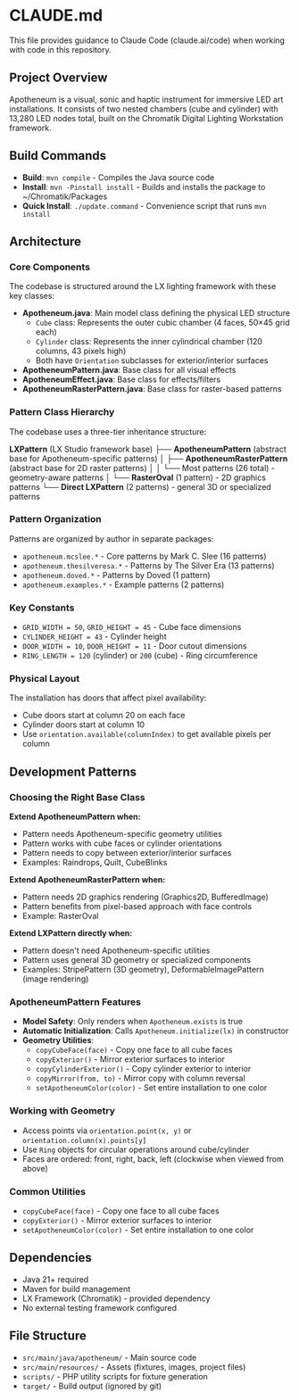 # CLAUDE.md

This file provides guidance to Claude Code (claude.ai/code) when working with code in this repository.

## Project Overview

Apotheneum is a visual, sonic and haptic instrument for immersive LED art installations. It consists of two nested chambers (cube and cylinder) with 13,280 LED nodes total, built on the Chromatik Digital Lighting Workstation framework.

## Build Commands

- **Build**: `mvn compile` - Compiles the Java source code
- **Install**: `mvn -Pinstall install` - Builds and installs the package to ~/Chromatik/Packages
- **Quick Install**: `./update.command` - Convenience script that runs `mvn install`

## Architecture

### Core Components

The codebase is structured around the LX lighting framework with these key classes:

- **Apotheneum.java**: Main model class defining the physical LED structure
  - `Cube` class: Represents the outer cubic chamber (4 faces, 50×45 grid each)
  - `Cylinder` class: Represents the inner cylindrical chamber (120 columns, 43 pixels high)
  - Both have `Orientation` subclasses for exterior/interior surfaces
- **ApotheneumPattern.java**: Base class for all visual effects
- **ApotheneumEffect.java**: Base class for effects/filters
- **ApotheneumRasterPattern.java**: Base class for raster-based patterns

### Pattern Class Hierarchy

The codebase uses a three-tier inheritance structure:

**LXPattern** (LX Studio framework base)
├── **ApotheneumPattern** (abstract base for Apotheneum-specific patterns)
│   ├── **ApotheneumRasterPattern** (abstract base for 2D raster patterns)
│   │   └── Most patterns (26 total) - geometry-aware patterns
│   └── **RasterOval** (1 pattern) - 2D graphics patterns
└── **Direct LXPattern** (2 patterns) - general 3D or specialized patterns

### Pattern Organization

Patterns are organized by author in separate packages:
- `apotheneum.mcslee.*` - Core patterns by Mark C. Slee (16 patterns)
- `apotheneum.thesilveresa.*` - Patterns by The Silver Era (13 patterns)
- `apotheneum.doved.*` - Patterns by Doved (1 pattern)
- `apotheneum.examples.*` - Example patterns (2 patterns)

### Key Constants

- `GRID_WIDTH = 50`, `GRID_HEIGHT = 45` - Cube face dimensions
- `CYLINDER_HEIGHT = 43` - Cylinder height
- `DOOR_WIDTH = 10`, `DOOR_HEIGHT = 11` - Door cutout dimensions
- `RING_LENGTH = 120` (cylinder) or `200` (cube) - Ring circumference

### Physical Layout

The installation has doors that affect pixel availability:
- Cube doors start at column 20 on each face
- Cylinder doors start at column 10
- Use `orientation.available(columnIndex)` to get available pixels per column

## Development Patterns

### Choosing the Right Base Class

**Extend ApotheneumPattern when:**
- Pattern needs Apotheneum-specific geometry utilities
- Pattern works with cube faces or cylinder orientations
- Pattern needs to copy between exterior/interior surfaces
- Examples: Raindrops, Quilt, CubeBlinks

**Extend ApotheneumRasterPattern when:**
- Pattern needs 2D graphics rendering (Graphics2D, BufferedImage)
- Pattern benefits from pixel-based approach with face controls
- Example: RasterOval

**Extend LXPattern directly when:**
- Pattern doesn't need Apotheneum-specific utilities
- Pattern uses general 3D geometry or specialized components
- Examples: StripePattern (3D geometry), DeformableImagePattern (image rendering)

### ApotheneumPattern Features

- **Model Safety**: Only renders when `Apotheneum.exists` is true
- **Automatic Initialization**: Calls `Apotheneum.initialize(lx)` in constructor
- **Geometry Utilities**: 
  - `copyCubeFace(face)` - Copy one face to all cube faces
  - `copyExterior()` - Mirror exterior surfaces to interior
  - `copyCylinderExterior()` - Copy cylinder exterior to interior
  - `copyMirror(from, to)` - Mirror copy with column reversal
  - `setApotheneumColor(color)` - Set entire installation to one color

### Working with Geometry

- Access points via `orientation.point(x, y)` or `orientation.column(x).points[y]`
- Use `Ring` objects for circular operations around cube/cylinder
- Faces are ordered: front, right, back, left (clockwise when viewed from above)

### Common Utilities

- `copyCubeFace(face)` - Copy one face to all cube faces
- `copyExterior()` - Mirror exterior surfaces to interior
- `setApotheneumColor(color)` - Set entire installation to one color

## Dependencies

- Java 21+ required
- Maven for build management
- LX Framework (Chromatik) - provided dependency
- No external testing framework configured

## File Structure

- `src/main/java/apotheneum/` - Main source code
- `src/main/resources/` - Assets (fixtures, images, project files)
- `scripts/` - PHP utility scripts for fixture generation
- `target/` - Build output (ignored by git)